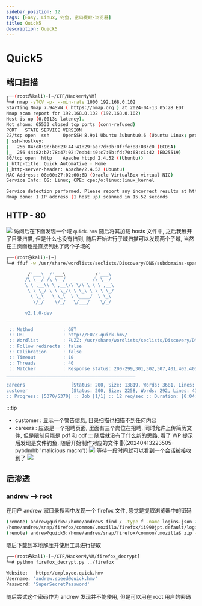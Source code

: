 ```yaml
---
sidebar_position: 12
tags: [Easy, Linux, 钓鱼, 密码提取-浏览器]
title: Quick5
description: Quick5
---
```

# Quick5
## 端口扫描
```bash
┌──(root㉿kali)-[~/CTF/HackerMyVM]
└─# nmap -sTCV -p- --min-rate 1000 192.168.0.102  
Starting Nmap 7.94SVN ( https://nmap.org ) at 2024-04-13 05:28 EDT
Nmap scan report for 192.168.0.102 (192.168.0.102)
Host is up (0.0013s latency).
Not shown: 65533 closed tcp ports (conn-refused)
PORT   STATE SERVICE VERSION
22/tcp open  ssh     OpenSSH 8.9p1 Ubuntu 3ubuntu0.6 (Ubuntu Linux; protocol 2.0)
| ssh-hostkey: 
|   256 84:e8:9c:b0:23:44:41:29:ae:7d:0b:0f:fe:88:08:c0 (ECDSA)
|_  256 44:82:b7:78:47:02:7e:b4:40:c7:6b:fd:70:68:c1:42 (ED25519)
80/tcp open  http    Apache httpd 2.4.52 ((Ubuntu))
|_http-title: Quick Automative - Home
|_http-server-header: Apache/2.4.52 (Ubuntu)
MAC Address: 08:00:27:02:60:6D (Oracle VirtualBox virtual NIC)
Service Info: OS: Linux; CPE: cpe:/o:linux:linux_kernel

Service detection performed. Please report any incorrect results at https://nmap.org/submit/ .
Nmap done: 1 IP address (1 host up) scanned in 15.52 seconds
```
## HTTP - 80
![](https://raw.githubusercontent.com/JTZ-a/Image/main/img/20240413182710.png)
访问后在下面发现一个域 `quick.hmv` 随后将其加载 hosts 文件中, 之后我展开了目录扫描, 但是什么也没有扫到, 随后开始进行子域扫描可以发现两个子域, 当然在主页面也是直接列出了两个子域的
```bash
┌──(root㉿kali)-[~]
└─# ffuf -w /usr/share/wordlists/seclists/Discovery/DNS/subdomains-spanish.txt -u http://FUZZ.quick.hmv/ 

        /'___\  /'___\           /'___\     
       /\ \__/ /\ \__/  __  __  /\ \__/     
       \ \ ,__\\ \ ,__\/\ \/\ \ \ \ ,__\    
        \ \ \_/ \ \ \_/\ \ \_\ \ \ \ \_/    
         \ \_\   \ \_\  \ \____/  \ \_\     
          \/_/    \/_/   \/___/    \/_/     

       v2.1.0-dev
________________________________________________

 :: Method           : GET
 :: URL              : http://FUZZ.quick.hmv/
 :: Wordlist         : FUZZ: /usr/share/wordlists/seclists/Discovery/DNS/subdomains-spanish.txt
 :: Follow redirects : false
 :: Calibration      : false
 :: Timeout          : 10
 :: Threads          : 40
 :: Matcher          : Response status: 200-299,301,302,307,401,403,405,500
________________________________________________

careers                 [Status: 200, Size: 13819, Words: 3681, Lines: 245, Duration: 1ms]
customer                [Status: 200, Size: 2258, Words: 292, Lines: 41, Duration: 0ms]
:: Progress: [5370/5370] :: Job [1/1] :: 12 req/sec :: Duration: [0:04:42] :: Errors: 5368 ::
```
:::tip
- customer : 显示一个警告信息, 目录扫描也扫描不到任何内容
- careers : 应该是一个招聘页面, 里面有三个岗位在招聘, 同时允许上传简历文件, 但是限制只能是 pdf 和 odf
::: 
随后就没有了什么新的思路, 看了 WP 提示后发现是文件钓鱼, 随后开始制作对应的文件 🧅​((20240413223505-pybdmhb 'malicious macro'))
![](https://raw.githubusercontent.com/JTZ-a/Image/main/img/20240413225011.png)
等待一段时间就可以看到一个会话被接收到了
![](https://raw.githubusercontent.com/JTZ-a/Image/main/img/20240413225159.png)
## 后渗透
### andrew --> root
在用户 andrew 家目录搜索中发现一个 firefox 文件, 感觉是提取浏览器中的密码
```bash
(remote) andrew@quick5:/home/andrew$ find / -type f -name logins.json 2> /dev/null
/home/andrew/snap/firefox/common/.mozilla/firefox/ii990jpt.default/logins.json
(remote) andrew@quick5:/home/andrew/snap/firefox/common/.mozilla$ zip -r firefox.zip firefox/
```
随后下载到本地解压并使用工具进行提取
```bash
┌──(root㉿kali)-[~/CTF/HackerMyVM/firefox_decrypt]
└─# python firefox_decrypt.py ../firefox

Website:   http://employee.quick.hmv
Username: 'andrew.speed@quick.hmv'
Password: 'SuperSecretPassword'
```
随后尝试这个密码作为 andrew 发现并不能使用, 但是可以用在 root 用户的密码